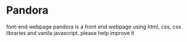 # Pandora
font-end webpage
pandora is a front end webpage using html, css, css libraries and vanila javascript. please help improve it
